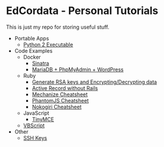 # EdCordata - Personal Tutorials

This is just my repo for storing useful stuff.

* Portable Apps
  * [Python 2 Executable](docs/portable_apps/py_to_exe.md)
* Code Examples
  * Docker
    * [Sinatra](docs/docker/sinatra.md)
    * [MariaDB + PhpMyAdmin + WordPress](docs/docker/mariadb_phpmyadmin_wordpress.md)
  * Ruby
    * [Generate RSA keys and Encrypting/Decrypting data](docs/code_examples/ruby/rsa_keys.md)
    * [Active Record without Rails](docs/code_examples/ruby/active_record_without_rails.md)
    * [Mechanize Cheatsheet](docs/code_examples/ruby/mechanize.md)
    * [PhantomJS Cheatsheet](docs/code_examples/ruby/phantomjs.md)
    * [Nokogiri Cheatsheet](docs/code_examples/ruby/nokogiri.md)
  * JavaScript
    * [TinyMCE](docs/code_examples/js/tinymce.md)
  * [VBScript](docs/code_examples/vbs.md)
* Other
  * [SSH Keys](docs/other/ssh_keys.md)
